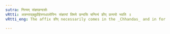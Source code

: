 ```yaml
---
sutra: नित्यम् संज्ञाछन्दसोः
vRtti: अन्नन्ताद्बहुव्रीहेरुपधालोपिनः संज्ञायां विषये छन्दसि चनित्यं ङीप् प्रत्ययो भवति ॥
vRtti_eng: The affix ङीप् necessarily comes in the _Chhandas_ and in forming Names, after that _Bahuvrihi_ compound which ending in the syllable अन् loses its penultimate अ ॥

---
```

